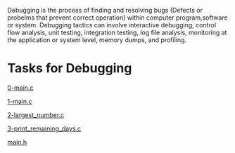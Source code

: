 Debugging is the process of finding and resolving bugs (Defects or probelms that prevent correct operation) within computer program,software or system.
Debugging tactics can involve interactive debugging, control flow analysis, unit testing, integration testing, log file analysis, monitoring at the application or system level, memory dumps, and profiling.

# Tasks for Debugging

[0-main.c](./0-main.c)

[1-main.c](./1-main.c)

[2-largest_number.c](./2-largest_number.c)

[3-print_remaining_days.c](./3-print_remaining_days.c)

[main.h](./main.h) 
